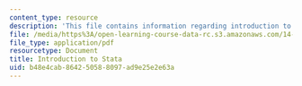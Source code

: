 ```yaml
---
content_type: resource
description: 'This file contains information regarding introduction to stata. '
file: /media/https%3A/open-learning-course-data-rc.s3.amazonaws.com/14-75-political-economy-and-economic-development-fall-2012/b48e4cab864250588097ad9e25e2e63a_MIT14_75F12_IntrotoStatav2.pdf
file_type: application/pdf
resourcetype: Document
title: Introduction to Stata
uid: b48e4cab-8642-5058-8097-ad9e25e2e63a
---
```


